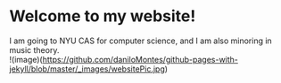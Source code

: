 # Welcome to my website!
I am going to NYU CAS for computer science, and I am also minoring in music theory.  
!(image)(https://github.com/daniloMontes/github-pages-with-jekyll/blob/master/_images/websitePic.jpg)
